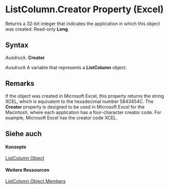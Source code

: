 
# ListColumn.Creator Property (Excel)

Returns a 32-bit integer that indicates the application in which this object was created. Read-only  **Long**.


## Syntax

 _Ausdruck_. **Creator**

 _Ausdruck_ A variable that represents a **ListColumn** object.


## Remarks

If the object was created in Microsoft Excel, this property returns the string XCEL, which is equivalent to the hexadecimal number 5843454C. The  **Creator** property is designed to be used in Microsoft Excel for the Macintosh, where each application has a four-character creator code. For example, Microsoft Excel has the creator code XCEL.


## Siehe auch


#### Konzepte


[ListColumn Object](c2060e4a-2340-c606-f272-1e4dad6964d0.md)
#### Weitere Ressourcen


[ListColumn Object Members](http://msdn.microsoft.com/library/fc0854b0-0c1b-639c-f060-c6cd68279496%28Office.15%29.aspx)
